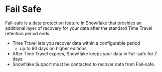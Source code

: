 # Fail Safe

Fail-safe is a data protection feature in Snowflake that provides an additional layer of recovery for your data after the standard Time Travel retention period ends.

- Time Travel lets you recover data within a configurable period
  - up to 90 days on higher editions
- After Time Travel expires, Snowflake keeps your data in Fail-safe for 7 days
- Snowflake Support must be contacted to recover data from Fail-safe.
